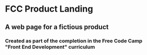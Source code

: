 # FCC Product Landing

## A web page for a fictious product

### Created as part of the completion in the Free Code Camp "Front End Development" curriculum
